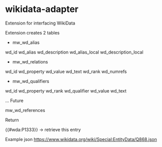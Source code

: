 # wikidata-adapter

Extension for interfacing WikiData

Extension creates 2 tables

* mw_wd_alias

wd_id	wd_alias	wd_description wd_alias_local wd_description_local

* mw_wd_relations

wd_id	wd_property	wd_value	wd_text	wd_rank wd_numrefs


* mw_wd_qualifiers

wd_id	wd_property	wd_rank wd_qualifier wd_value	wd_text

...
Future

mw_wd_references

Return

{{#wda:P1333}} -> retrieve this entry

Example json
https://www.wikidata.org/wiki/Special:EntityData/Q868.json


